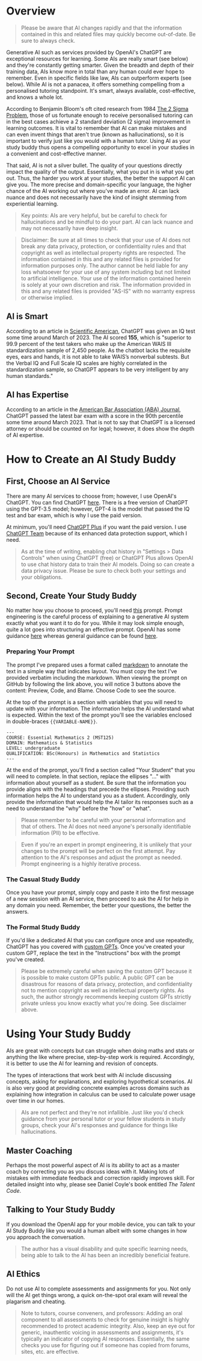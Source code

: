 # Overview
> Please be aware that AI changes rapidly and that the information contained in this and related files may quickly become out-of-date. Be sure to always check.

Generative AI such as services provided by OpenAI's ChatGPT are exceptional resources for learning. Some AIs are really smart (see below) and they're constantly getting smarter. Given the breadth and depth of their training data, AIs know more in total than any human could ever hope to remember. Even in specific fields like law, AIs can outperform experts (see below). While AI is not a panacea, it offers something compelling from a personalised tutoring standpoint. It's smart, always available, cost-effective, and knows a whole lot.

According to Benjamin Bloom's oft cited research from 1984 [The 2 Sigma Problem](https://web.mit.edu/5.95/readings/bloom-two-sigma.pdf), those of us fortunate enough to receive personalised tutoring can in the best cases achieve a 2 standard deviation (2 sigma) improvement in learning outcomes. It is vital to remember that AI can make mistakes and can even invent things that aren't true (known as hallucinations), so it is important to verify just like you would with a human tutor. Using AI as your study buddy thus opens a compelling opportunity to excel in your studies in a convenient and cost-effective manner.

That said, AI is not a silver bullet. The quality of your questions directly impact the quality of the output. Essentially, what you put in is what you get out. Thus, the harder you work at your studies, the better the support AI can give you. The more precise and domain-specific your language, the higher chance of the AI working out where you've made an error. AI can lack nuance and does not necessarily have the kind of insight stemming from experiential learning.

> Key points: AIs are very helpful, but be careful to check for hallucinations and be mindful to do your part. AI can lack nuance and may not necessarily have deep insight.

> Disclaimer: Be sure at all times to check that your use of AI does not break any data privacy, protection, or confidentiality rules and that copyright as well as intellectual property rights are respected. The information contained in this and any related files is provided for information purposes only. The author cannot be held liable for any loss whatsoever for your use of any system including but not limited to artificial intelligence. Your use of the information contained herein is solely at your own discretion and risk. The information provided in this and any related files is provided "AS-IS" with no warranty express or otherwise implied.

## AI is Smart
According to an article in [Scientific American](https://www.scientificamerican.com/article/i-gave-chatgpt-an-iq-test-heres-what-i-discovered/), ChatGPT was given an IQ test some time around March of 2023. The AI scored **155**, which is "superior to 99.9 percent of the test takers who make up the American WAIS III standardization sample of 2,450 people. As the chatbot lacks the requisite eyes, ears and hands, it is not able to take WAIS’s nonverbal subtests. But the Verbal IQ and Full Scale IQ scales are highly correlated in the standardization sample, so ChatGPT appears to be very intelligent by any human standards."

## AI has Expertise
According to an article in the [American Bar Association (ABA) Journal](https://www.abajournal.com/web/article/latest-version-of-chatgpt-aces-the-bar-exam-with-score-in-90th-percentile), ChatGPT passed the latest bar exam with a score in the 90th percentile some time around March 2023. That is not to say that ChatGPT is a licensed attorney or should be counted on for legal; however, it does show the depth of AI expertise.

# How to Create an AI Study Buddy
## First, Choose an AI Service
There are many AI services to choose from; however, I use OpenAI's ChatGPT. You can find ChatGPT [here](https://chat.openai.com/). There is a free version of ChatGPT using the GPT-3.5 model; however, GPT-4 is the model that passed the IQ test and bar exam, which is why I use the paid version.

At minimum, you'll need [ChatGPT Plus](https://openai.com/blog/chatgpt-plus) if you want the paid version. I use [ChatGPT Team](https://openai.com/chatgpt/team) because of its enhanced data protection support, which I need.

> As at the time of writing, enabling chat history in "Settings > Data Controls" when using ChatGPT (free) or ChatGPT Plus allows OpenAI to use chat history data to train their AI models. Doing so can create a data privacy issue. Please be sure to check both your settings and your obligations.

## Second, Create Your Study Buddy
No matter how you choose to proceed, you'll need [this](https://github.com/SebGSX/AI-Study-Buddy/blob/main/tutor-prompt-for-AI.md) prompt. Prompt engineering is the careful process of explaining to a generative AI system exactly what you want it to do for you. While it may look simple enough, quite a lot goes into structuring an effective prompt. OpenAI has some guidance [here](https://platform.openai.com/docs/guides/prompt-engineering) whereas general guidance can be found [here](https://www.promptingguide.ai/).

### Preparing Your Prompt
The prompt I've prepared uses a format called [markdown](https://www.markdownguide.org/) to annotate the text in a simple way that indicates layout. You must copy the text I've provided verbatim including the markdown. When viewing the prompt on GitHub by following the link above, you will notice 3 buttons above the content: Preview, Code, and Blame. Choose Code to see the source.

At the top of the prompt is a section with variables that you will need to update with your information. The information helps the AI understand what is expected. Within the text of the prompt you'll see the variables enclosed in double-braces `{{VARIABLE-NAME}}`.

```
---
COURSE: Essential Mathematics 2 (MST125)
DOMAIN: Mathematics & Statistics
LEVEL: undergraduate
QUALIFICATION: BSc(Honours) in Mathematics and Statistics
---
```

At the end of the prompt, you'll find a section called "Your Student" that you will need to complete. In that section, replace the ellipses "..." with information about yourself as a student. Be sure that the information you provide aligns with the headings that precede the ellipses. Providing such information helps the AI to understand you as a student. Accordingly, only provide the information that would help the AI tailor its responses such as a need to understand the "why" before the "how" or "what".

> Please remember to be careful with your personal information and that of others. The AI does not need anyone's personally identifiable information (PII) to be effective.

> Even if you're an expert in prompt engineering, it is unlikely that your changes to the prompt will be perfect on the first attempt. Pay attention to the AI's responses and adjust the prompt as needed. Prompt engineering is a highly iterative process.

### The Casual Study Buddy
Once you have your prompt, simply copy and paste it into the first message of a new session with an AI service, then proceed to ask the AI for help in any domain you need. Remember, the better your questions, the better the answers.

### The Formal Study Buddy
If you'd like a dedicated AI that you can configure once and use repeatedly, ChatGPT has you covered with [custom GPTs](https://help.openai.com/en/articles/8554397-creating-a-gpt). Once you've created your custom GPT, replace the text in the "Instructions" box with the prompt you've created.

> Please be extremely careful when saving the custom GPT because it is possible to make custom GPTs public. A public GPT can be disastrous for reasons of data privacy, protection, and confidentiality not to mention copyright as well as intellectual property rights. As such, the author strongly recommends keeping custom GPTs strictly private unless you know exactly what you're doing. See disclaimer above.

# Using Your Study Buddy
AIs are great with concepts but can struggle when doing maths and stats or anything the like where precise, step-by-step work is required. Accordingly, it is better to use the AI for learning and revision of concepts.

The types of interactions that work best with AI include discussing concepts, asking for explanations, and exploring hypothetical scenarios. AI is also very good at providing concrete examples across domains such as explaining how integration in calculus can be used to calculate power usage over time in our homes.

> AIs are not perfect and they're not infallible. Just like you'd check guidance from your personal tutor or your fellow students in study groups, check your AI's responses and guidance for things like hallucinations.

## Master Coaching
Perhaps the most powerful aspect of AI is its ability to act as a master coach by correcting you as you discuss ideas with it. Making lots of mistakes with immediate feedback and correction rapidly improves skill. For detailed insight into why, please see Daniel Coyle's book entitled *The Talent Code*.

## Talking to Your Study Buddy
If you download the OpenAI app for your mobile device, you can talk to your AI Study Buddy like you would a human albeit with some changes in how you approach the conversation.

> The author has a visual disability and quite specific learning needs, being able to talk to the AI has been an incredibly beneficial feature.

## AI Ethics
Do not use AI to complete assessments and assignments for you. Not only will the AI get things wrong, a quick on-the-spot oral exam will reveal the plagarism and cheating.

> Note to tutors, course conveners, and professors: Adding an oral component to all assessments to check for genuine insight is highly recommended to protect academic integrity. Also, keep an eye out for generic, inauthentic voicing in assessments and assignments, it's typically an indicator of copying AI responses. Essentially, the same checks you use for figuring out if someone has copied from forums, sites, etc. are effective.
